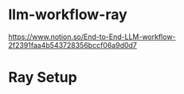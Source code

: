 # llm-workflow-ray

https://www.notion.so/End-to-End-LLM-workflow-2f2391faa4b543728356bccf06a9d0d7

# Ray Setup
